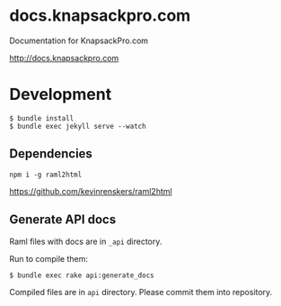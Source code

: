 # docs.knapsackpro.com

Documentation for KnapsackPro.com

http://docs.knapsackpro.com

# Development

    $ bundle install
    $ bundle exec jekyll serve --watch

## Dependencies

`npm i -g raml2html`

https://github.com/kevinrenskers/raml2html

## Generate API docs

Raml files with docs are in `_api` directory.

Run to compile them:

    $ bundle exec rake api:generate_docs

Compiled files are in `api` directory. Please commit them into repository.
